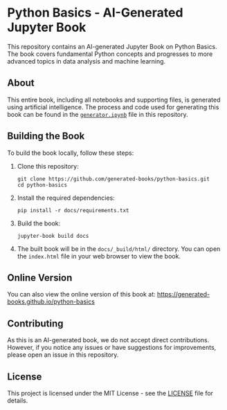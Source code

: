 # Python Basics - AI-Generated Jupyter Book

This repository contains an AI-generated Jupyter Book on Python Basics. The book covers fundamental Python concepts and progresses to more advanced topics in data analysis and machine learning.

## About

This entire book, including all notebooks and supporting files, is generated using artificial intelligence. The process and code used for generating this book can be found in the [`generator.ipynb`](generator.ipynb) file in this repository.

## Building the Book

To build the book locally, follow these steps:

1. Clone this repository:
   ```
   git clone https://github.com/generated-books/python-basics.git
   cd python-basics
   ```

2. Install the required dependencies:
   ```
   pip install -r docs/requirements.txt
   ```

3. Build the book:
   ```
   jupyter-book build docs
   ```

4. The built book will be in the `docs/_build/html/` directory. You can open the `index.html` file in your web browser to view the book.

## Online Version

You can also view the online version of this book at: https://generated-books.github.io/python-basics

## Contributing

As this is an AI-generated book, we do not accept direct contributions. However, if you notice any issues or have suggestions for improvements, please open an issue in this repository.

## License

This project is licensed under the MIT License - see the [LICENSE](LICENSE) file for details.